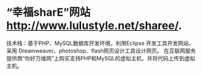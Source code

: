 # “幸福sharE”网站 http://www.lulustyle.net/sharee/. 
技术栈：基于PHP、MySQL数据库开发环境，利用Eclipse 开发工具开发网站，采用 Dreamweaver、photoshop、flash网页设计工具设计网页。
在互联网服务提供商“你好万维网”上购买支持PHP和MySQL的虚拟主机，并将代码上传到虚拟主机。
